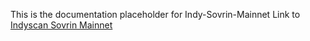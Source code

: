 This is the documentation placeholder for Indy-Sovrin-Mainnet
Link to [Indyscan Sovrin Mainnet](https://indyscan.io/home/SOVRIN_MAINNET)